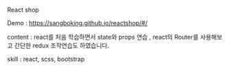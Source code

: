React shop

Demo : https://sangboking.github.io/reactshop/#/

content : react를 처음 학습하면서 state와 props 연습 , react의 Router를 사용해보고 
          간단한 redux 조작연습도 하였습니다.

skill : react, scss, bootstrap
